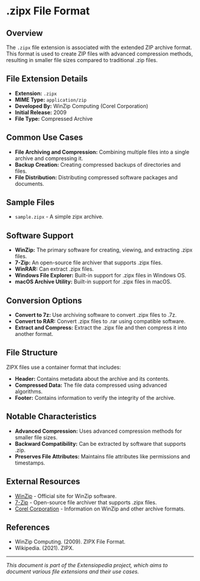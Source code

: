 # .zipx File Format

## Overview

The `.zipx` file extension is associated with the extended ZIP archive format. This format is used to create ZIP files with advanced compression methods, resulting in smaller file sizes compared to traditional .zip files.

## File Extension Details

- **Extension:** `.zipx`
- **MIME Type:** `application/zip`
- **Developed By:** WinZip Computing (Corel Corporation)
- **Initial Release:** 2009
- **File Type:** Compressed Archive

## Common Use Cases

- **File Archiving and Compression:** Combining multiple files into a single archive and compressing it.
- **Backup Creation:** Creating compressed backups of directories and files.
- **File Distribution:** Distributing compressed software packages and documents.

## Sample Files

- `sample.zipx` - A simple zipx archive.

## Software Support

- **WinZip:** The primary software for creating, viewing, and extracting .zipx files.
- **7-Zip:** An open-source file archiver that supports .zipx files.
- **WinRAR:** Can extract .zipx files.
- **Windows File Explorer:** Built-in support for .zipx files in Windows OS.
- **macOS Archive Utility:** Built-in support for .zipx files in macOS.

## Conversion Options

- **Convert to 7z:** Use archiving software to convert .zipx files to .7z.
- **Convert to RAR:** Convert .zipx files to .rar using compatible software.
- **Extract and Compress:** Extract the .zipx file and then compress it into another format.

## File Structure

ZIPX files use a container format that includes:
- **Header:** Contains metadata about the archive and its contents.
- **Compressed Data:** The file data compressed using advanced algorithms.
- **Footer:** Contains information to verify the integrity of the archive.

## Notable Characteristics

- **Advanced Compression:** Uses advanced compression methods for smaller file sizes.
- **Backward Compatibility:** Can be extracted by software that supports .zip.
- **Preserves File Attributes:** Maintains file attributes like permissions and timestamps.

## External Resources

- [WinZip](https://www.winzip.com/) - Official site for WinZip software.
- [7-Zip](https://www.7-zip.org/) - Open-source file archiver that supports .zipx files.
- [Corel Corporation](https://www.corel.com/) - Information on WinZip and other archive formats.

## References

- WinZip Computing. (2009). ZIPX File Format.
- Wikipedia. (2021). ZIPX.

---

*This document is part of the Extensiopedia project, which aims to document various file extensions and their use cases.*
